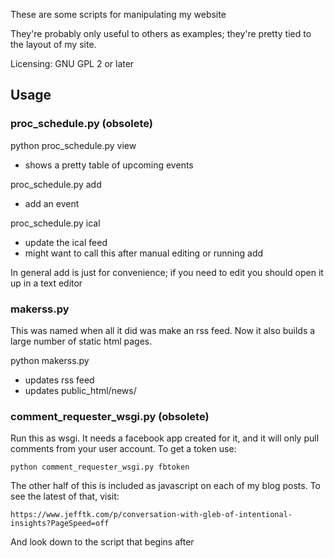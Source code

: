 These are some scripts for manipulating my website

They're probably only useful to others as examples; they're pretty
tied to the layout of my site.

Licensing: GNU GPL 2 or later

## Usage

### proc_schedule.py (obsolete)

python proc_schedule.py view
 - shows a pretty table of upcoming events

proc_schedule.py add
 - add an event

proc_schedule.py ical
 - update the ical feed
 - might want to call this after manual editing or running add

In general add is just for convenience; if you need to edit you should
open it up in a text editor

### makerss.py

This was named when all it did was make an rss feed.  Now it also
builds a large number of static html pages.

python makerss.py
 - updates rss feed
 - updates public_html/news/

### comment_requester_wsgi.py (obsolete)

Run this as wsgi.  It needs a facebook app created for it, and it will
only pull comments from your user account.  To get a token use:

    python comment_requester_wsgi.py fbtoken

The other half of this is included as javascript on each of my blog
posts.  To see the latest of that, visit:

    https://www.jefftk.com/p/conversation-with-gleb-of-intentional-insights?PageSpeed=off

And look down to the script that begins after <div id="comments">
